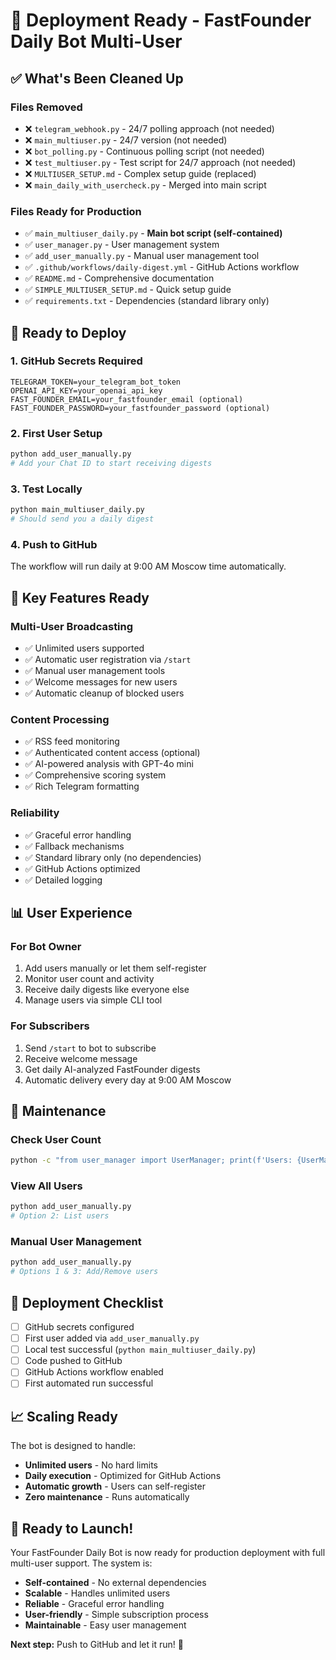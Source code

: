 # 🚀 Deployment Ready - FastFounder Daily Bot Multi-User

## ✅ What's Been Cleaned Up

### Files Removed
- ❌ `telegram_webhook.py` - 24/7 polling approach (not needed)
- ❌ `main_multiuser.py` - 24/7 version (not needed)
- ❌ `bot_polling.py` - Continuous polling script (not needed)
- ❌ `test_multiuser.py` - Test script for 24/7 approach (not needed)
- ❌ `MULTIUSER_SETUP.md` - Complex setup guide (replaced)
- ❌ `main_daily_with_usercheck.py` - Merged into main script

### Files Ready for Production
- ✅ `main_multiuser_daily.py` - **Main bot script (self-contained)**
- ✅ `user_manager.py` - User management system
- ✅ `add_user_manually.py` - Manual user management tool
- ✅ `.github/workflows/daily-digest.yml` - GitHub Actions workflow
- ✅ `README.md` - Comprehensive documentation
- ✅ `SIMPLE_MULTIUSER_SETUP.md` - Quick setup guide
- ✅ `requirements.txt` - Dependencies (standard library only)

## 🎯 Ready to Deploy

### 1. GitHub Secrets Required
```
TELEGRAM_TOKEN=your_telegram_bot_token
OPENAI_API_KEY=your_openai_api_key
FAST_FOUNDER_EMAIL=your_fastfounder_email (optional)
FAST_FOUNDER_PASSWORD=your_fastfounder_password (optional)
```

### 2. First User Setup
```bash
python add_user_manually.py
# Add your Chat ID to start receiving digests
```

### 3. Test Locally
```bash
python main_multiuser_daily.py
# Should send you a daily digest
```

### 4. Push to GitHub
The workflow will run daily at 9:00 AM Moscow time automatically.

## 🌟 Key Features Ready

### Multi-User Broadcasting
- ✅ Unlimited users supported
- ✅ Automatic user registration via `/start`
- ✅ Manual user management tools
- ✅ Welcome messages for new users
- ✅ Automatic cleanup of blocked users

### Content Processing
- ✅ RSS feed monitoring
- ✅ Authenticated content access (optional)
- ✅ AI-powered analysis with GPT-4o mini
- ✅ Comprehensive scoring system
- ✅ Rich Telegram formatting

### Reliability
- ✅ Graceful error handling
- ✅ Fallback mechanisms
- ✅ Standard library only (no dependencies)
- ✅ GitHub Actions optimized
- ✅ Detailed logging

## 📊 User Experience

### For Bot Owner
1. Add users manually or let them self-register
2. Monitor user count and activity
3. Receive daily digests like everyone else
4. Manage users via simple CLI tool

### For Subscribers
1. Send `/start` to bot to subscribe
2. Receive welcome message
3. Get daily AI-analyzed FastFounder digests
4. Automatic delivery every day at 9:00 AM Moscow

## 🔧 Maintenance

### Check User Count
```bash
python -c "from user_manager import UserManager; print(f'Users: {UserManager().get_user_count()}')"
```

### View All Users
```bash
python add_user_manually.py
# Option 2: List users
```

### Manual User Management
```bash
python add_user_manually.py
# Options 1 & 3: Add/Remove users
```

## 🚀 Deployment Checklist

- [ ] GitHub secrets configured
- [ ] First user added via `add_user_manually.py`
- [ ] Local test successful (`python main_multiuser_daily.py`)
- [ ] Code pushed to GitHub
- [ ] GitHub Actions workflow enabled
- [ ] First automated run successful

## 📈 Scaling Ready

The bot is designed to handle:
- **Unlimited users** - No hard limits
- **Daily execution** - Optimized for GitHub Actions
- **Automatic growth** - Users can self-register
- **Zero maintenance** - Runs automatically

## 🎉 Ready to Launch!

Your FastFounder Daily Bot is now ready for production deployment with full multi-user support. The system is:

- **Self-contained** - No external dependencies
- **Scalable** - Handles unlimited users
- **Reliable** - Graceful error handling
- **User-friendly** - Simple subscription process
- **Maintainable** - Easy user management

**Next step:** Push to GitHub and let it run! 🚀 